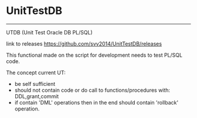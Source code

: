 UnitTestDB
==========
----------------------------------------------------
UTDB (Unit Test Oracle DB PL/SQL)

link to releases https://github.com/svv2014/UnitTestDB/releases

This functional made on the script for development needs to test PL/SQL code.

The concept current UT:
  - be self sufficient
  - should not contain code or do call to functions/procedures with:  DDL,grant,commit
  - if contain 'DML' operations then in the end should contain 'rollback' operation.

